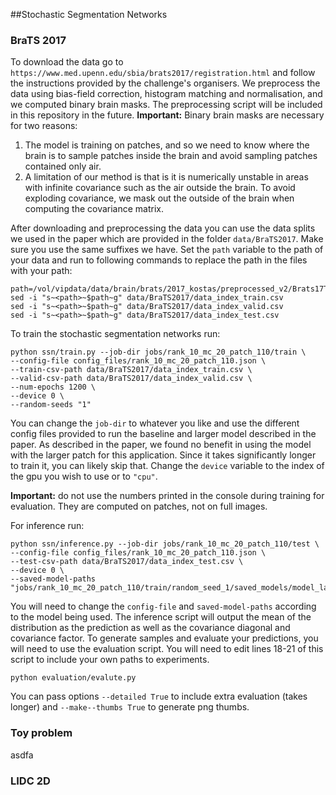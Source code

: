 ##Stochastic Segmentation Networks


### BraTS 2017
To download the data go to  ```https://www.med.upenn.edu/sbia/brats2017/registration.html``` and follow the instructions provided by the challenge's organisers. 
We preprocess the data using bias-field correction, histogram matching and normalisation, and we computed binary brain masks.
The preprocessing script will be included in this repository in the future.
**Important:** Binary brain masks are necessary for two reasons:
1) The model is training on patches, and so we need to know where the brain is to sample patches inside the brain and avoid sampling patches contained only air.
2) A limitation of our method is that is it is numerically unstable in areas with infinite covariance such as the air outside the brain.
To avoid exploding covariance, we mask out the outside of the brain when computing the covariance matrix.

After downloading and preprocessing the data you can use the data splits we used in the paper which are provided in the folder 
```data/BraTS2017```. Make sure you use the same suffixes we have. Set the ```path``` variable to the path of your data and run to following commands to replace
the path in the files with your path:

    path=/vol/vipdata/data/brain/brats/2017_kostas/preprocessed_v2/Brats17TrainingData
    sed -i "s~<path>~$path~g" data/BraTS2017/data_index_train.csv
    sed -i "s~<path>~$path~g" data/BraTS2017/data_index_valid.csv
    sed -i "s~<path>~$path~g" data/BraTS2017/data_index_test.csv


To train the stochastic segmentation networks run:

    python ssn/train.py --job-dir jobs/rank_10_mc_20_patch_110/train \
    --config-file config_files/rank_10_mc_20_patch_110.json \
    --train-csv-path data/BraTS2017/data_index_train.csv \
    --valid-csv-path data/BraTS2017/data_index_valid.csv \
    --num-epochs 1200 \
    --device 0 \
    --random-seeds "1"

You can change the ```job-dir``` to whatever you like and use the different config files provided to run the baseline and larger model described in the paper.
As described in the paper, we found no benefit in using the model with the larger patch for this application. 
Since it takes significantly longer to train it, you can likely skip that.
Change the ```device``` variable to the index of the gpu you wish to use or to ```"cpu"```.
    
**Important:** do not use the numbers printed in the console during training for evaluation. 
They are computed on patches, not on full images.

For inference run:

    python ssn/inference.py --job-dir jobs/rank_10_mc_20_patch_110/test \
    --config-file config_files/rank_10_mc_20_patch_110.json \
    --test-csv-path data/BraTS2017/data_index_test.csv \
    --device 0 \
    --saved-model-paths "jobs/rank_10_mc_20_patch_110/train/random_seed_1/saved_models/model_last.torch_model"

You will need to change the ```config-file``` and ```saved-model-paths``` according to the model being used.
The inference script will output the mean of the distribution as the prediction as well as the covariance diagonal and covariance factor.
To generate samples and evaluate your predictions, you will need to use the evaluation script. 
You will need to edit lines 18-21 of this script to include your own paths to experiments.

    python evaluation/evalute.py

You can pass options ```--detailed True``` to include extra evaluation (takes longer) and ```--make--thumbs True``` to generate png thumbs.

### Toy problem

asdfa

### LIDC 2D